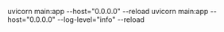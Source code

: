 uvicorn main:app --host="0.0.0.0" --reload
uvicorn main:app --host="0.0.0.0" --log-level="info"  --reload